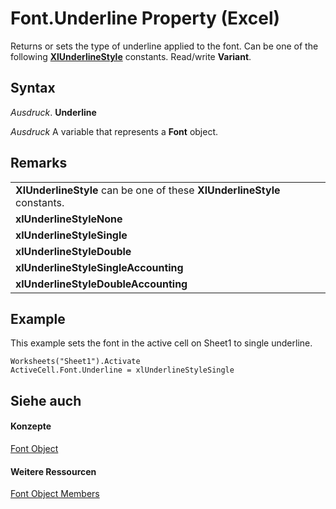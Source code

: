 
# Font.Underline Property (Excel)

Returns or sets the type of underline applied to the font. Can be one of the following  **[XlUnderlineStyle](4b847715-a0eb-6db0-f358-870b4012b242.md)** constants. Read/write **Variant**.


## Syntax

 _Ausdruck_. **Underline**

 _Ausdruck_ A variable that represents a **Font** object.


## Remarks




||
|:-----|
|**XlUnderlineStyle** can be one of these **XlUnderlineStyle** constants.|
|**xlUnderlineStyleNone**|
|**xlUnderlineStyleSingle**|
|**xlUnderlineStyleDouble**|
|**xlUnderlineStyleSingleAccounting**|
|**xlUnderlineStyleDoubleAccounting**|

## Example

This example sets the font in the active cell on Sheet1 to single underline.


```
Worksheets("Sheet1").Activate 
ActiveCell.Font.Underline = xlUnderlineStyleSingle
```


## Siehe auch


#### Konzepte


[Font Object](f4788ba4-1c4c-2f03-4d73-194bc9316825.md)
#### Weitere Ressourcen


[Font Object Members](http://msdn.microsoft.com/library/537d89ae-59c5-0420-029a-32a2c385f02c%28Office.15%29.aspx)